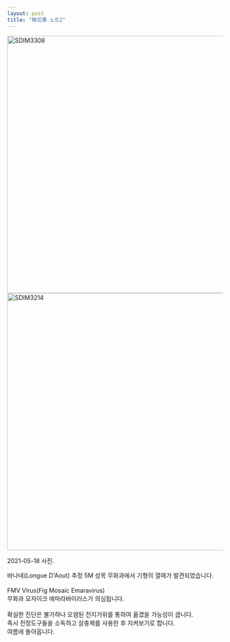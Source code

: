 ```yaml
---
layout: post
title: "無花果 노트2"
---
```


<img width="600px" alt="SDIM3308" src="https://user-images.githubusercontent.com/81041256/131774216-deb17d73-e7b3-41f0-ac0d-ad8e6002202d.jpg">

<img width="600px" alt="SDIM3214" src="https://user-images.githubusercontent.com/81041256/131774237-2f0efa3a-0ee7-425c-8822-8acdfd0089ab.jpg">

2021-05-18 사진. <br/>

바나네(Longue D'Aout) 추정 5M 성목 무화과에서 기형의 열매가 발견되었습니다. <br/>
<br/>
FMV Virus(Fig Mosaic Emaravirus) <br/>
무화과 모자이크 에마라바이러스가 의심됩니다. <br/>
<br/>
확실한 진단은 불가하나 오염된 전지가위를 통하여 옮겼을 가능성이 큽니다. <br/>
즉시 전정도구들을 소독하고 살충제를 사용한 후 지켜보기로 합니다. <br/>
여름에 돌아옵니다.
